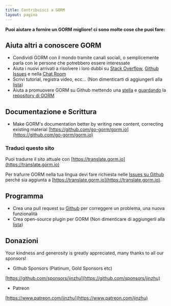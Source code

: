 ```yaml
---
title: Contribuisci a GORM
layout: pagina
---
```


**Puoi aiutare a fornire un GORM migliore! ci sono molte cose che puoi fare:**

## Aiuta altri a conoscere GORM

* Condividi GORM con il mondo tramite canali sociali, o semplicemente parla con le persone che potrebbero essere interessate
* Aiuta i nuovi arrivati a risolvere i loro dubbi su [Stack Overflow](https://stackoverflow.com/questions/tagged/go-gorm), [Github Issues](https://github.com/go-gorm/gorm/issues) e nella [Chat Room](/community.html#Chat)
* Scrivi tutorial, registra video, ecc... (Non dimenticarti di aggiungerli alla [lista](/community.html))
* Aiuta a promuovere GORM su Github mettendo una [stella](https://github.com/go-gorm/gorm/stargazers) e [guardando](https://github.com/go-gorm/gorm/watchers) la [repository di GORM](https://github.com/go-gorm/gorm)

## Documentazione e Scrittura

* Make GORM's documentation better by writing new content, correcting existing material [https://github.com/go-gorm/gorm.io](https://github.com/go-gorm/gorm.io)

### Traduci questo sito

Puoi tradurre il sito attuale con [https://translate.gorm.io](https://translate.gorm.io)

Per trafurre GORM nella tua lingua devi fare richiesta nelle [Issues su Github](https://github.com/go-gorm/gorm.io/issues) perché sia aggiunta a [https://translate.gorm.io](https://translate.gorm.io).

## Programma

* Crea una pull request su [Github](https://github.com/go-gorm/gorm) per correggere un problema, una nuova funzionalità
* Crea open-source plugin per GORM (Non dimenticare di aggiungerli alla [lista](/community.html#Open-Sources))

## Donazioni

Your kindness and generosity is greatly appreciated, many thanks to all our sponsors!

* Github Sponsors (Platinum, Gold Sponsors etc)

[https://github.com/sponsors/jinzhu](https://github.com/sponsors/jinzhu)

* Patreon

[https://www.patreon.com/jinzhu](https://www.patreon.com/jinzhu)

<br>
